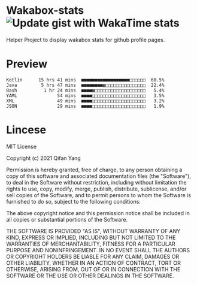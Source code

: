 # Wakabox-stats ![Update gist with WakaTime stats](https://github.com/underwindfall/wakabox-stats/workflows/Update%20gist%20with%20WakaTime%20stats/badge.svg)

  Helper Project to display wakabox stats for github profile pages. 
 # Preview 
  
  ```  
 Kotlin      15 hrs 41 mins  ■■■■■■■■■■■■■■■■■■□□□□□□  60.5%
Java         5 hrs 47 mins  ■■■■■■■■▦□□□□□□□□□□□□□□□  22.4%
Bash          1 hr 24 mins  ■■■■▦□□□□□□□□□□□□□□□□□□□   5.4%
YAML               54 mins  ■■■■◱□□□□□□□□□□□□□□□□□□□   3.5%
XML                49 mins  ■■■■◱□□□□□□□□□□□□□□□□□□□   3.2%
JSON               29 mins  ■■■■□□□□□□□□□□□□□□□□□□□□   1.9% 
 ``` 
  
 
 # Lincese 

  MIT License

  Copyright (c) 2021 Qifan Yang
  
  Permission is hereby granted, free of charge, to any person obtaining a copy
  of this software and associated documentation files (the "Software"), to deal
  in the Software without restriction, including without limitation the rights
  to use, copy, modify, merge, publish, distribute, sublicense, and/or sell
  copies of the Software, and to permit persons to whom the Software is
  furnished to do so, subject to the following conditions:
  
  The above copyright notice and this permission notice shall be included in all
  copies or substantial portions of the Software.
  
  THE SOFTWARE IS PROVIDED "AS IS", WITHOUT WARRANTY OF ANY KIND, EXPRESS OR
  IMPLIED, INCLUDING BUT NOT LIMITED TO THE WARRANTIES OF MERCHANTABILITY,
  FITNESS FOR A PARTICULAR PURPOSE AND NONINFRINGEMENT. IN NO EVENT SHALL THE
  AUTHORS OR COPYRIGHT HOLDERS BE LIABLE FOR ANY CLAIM, DAMAGES OR OTHER
  LIABILITY, WHETHER IN AN ACTION OF CONTRACT, TORT OR OTHERWISE, ARISING FROM,
  OUT OF OR IN CONNECTION WITH THE SOFTWARE OR THE USE OR OTHER DEALINGS IN THE
  SOFTWARE.
